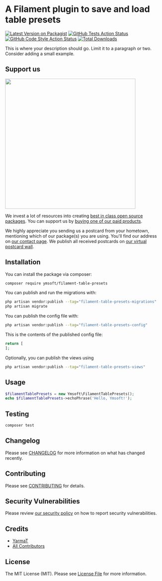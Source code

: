 # A Filament plugin to save and load table presets

[![Latest Version on Packagist](https://img.shields.io/packagist/v/ymsoft/filament-table-presets.svg?style=flat-square)](https://packagist.org/packages/ymsoft/filament-table-presets)
[![GitHub Tests Action Status](https://img.shields.io/github/actions/workflow/status/ymsoft/filament-table-presets/run-tests.yml?branch=main&label=tests&style=flat-square)](https://github.com/ymsoft/filament-table-presets/actions?query=workflow%3Arun-tests+branch%3Amain)
[![GitHub Code Style Action Status](https://img.shields.io/github/actions/workflow/status/ymsoft/filament-table-presets/fix-php-code-style-issues.yml?branch=main&label=code%20style&style=flat-square)](https://github.com/ymsoft/filament-table-presets/actions?query=workflow%3A"Fix+PHP+code+style+issues"+branch%3Amain)
[![Total Downloads](https://img.shields.io/packagist/dt/ymsoft/filament-table-presets.svg?style=flat-square)](https://packagist.org/packages/ymsoft/filament-table-presets)

This is where your description should go. Limit it to a paragraph or two. Consider adding a small example.

## Support us

[<img src="https://github-ads.s3.eu-central-1.amazonaws.com/filament-table-presets.jpg?t=1" width="419px" />](https://spatie.be/github-ad-click/filament-table-presets)

We invest a lot of resources into creating [best in class open source packages](https://spatie.be/open-source). You can support us by [buying one of our paid products](https://spatie.be/open-source/support-us).

We highly appreciate you sending us a postcard from your hometown, mentioning which of our package(s) you are using. You'll find our address on [our contact page](https://spatie.be/about-us). We publish all received postcards on [our virtual postcard wall](https://spatie.be/open-source/postcards).

## Installation

You can install the package via composer:

```bash
composer require ymsoft/filament-table-presets
```

You can publish and run the migrations with:

```bash
php artisan vendor:publish --tag="filament-table-presets-migrations"
php artisan migrate
```

You can publish the config file with:

```bash
php artisan vendor:publish --tag="filament-table-presets-config"
```

This is the contents of the published config file:

```php
return [
];
```

Optionally, you can publish the views using

```bash
php artisan vendor:publish --tag="filament-table-presets-views"
```

## Usage

```php
$filamentTablePresets = new Ymsoft\FilamentTablePresets();
echo $filamentTablePresets->echoPhrase('Hello, Ymsoft!');
```

## Testing

```bash
composer test
```

## Changelog

Please see [CHANGELOG](CHANGELOG.md) for more information on what has changed recently.

## Contributing

Please see [CONTRIBUTING](CONTRIBUTING.md) for details.

## Security Vulnerabilities

Please review [our security policy](../../security/policy) on how to report security vulnerabilities.

## Credits

- [YarmaT](https://github.com/YarmaT)
- [All Contributors](../../contributors)

## License

The MIT License (MIT). Please see [License File](LICENSE.md) for more information.
